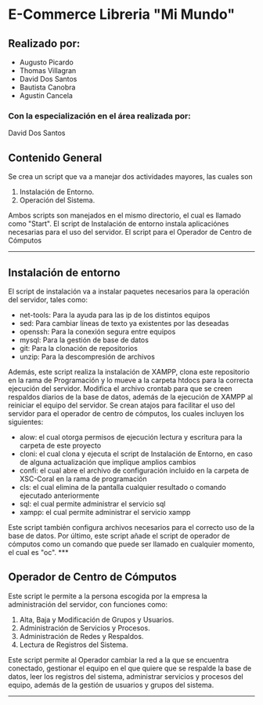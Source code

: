 # E-Commerce Libreria "Mi Mundo"

  

## Realizado por:

<ul>

<li>Augusto Picardo </li>

<li> Thomas Villagran </li>

<li> David Dos Santos </li>

<li> Bautista Canobra </li>

<li> Agustin Cancela </li>

</ul>

### Con la especialización en el área realizada por:

David Dos Santos

## Contenido General

Se crea un script que va a manejar dos actividades mayores, las cuales son

 1. Instalación de Entorno.
 2. Operación del Sistema.

Ambos scripts son manejados en el mismo directorio, el cual es llamado como "Start".
El script de Instalación de entorno instala aplicaciónes necesarias para el uso del servidor.
El script para el Operador de Centro de Cómputos
***
## Instalación de entorno
El script de instalación va a instalar paquetes necesarios para la operación del servidor, tales como:
<ul>
<li>net-tools: Para la ayuda para las ip de los distintos equipos </li>
<li>sed: Para cambiar líneas de texto ya existentes por las deseadas</li>
<li>openssh: Para la conexión segura entre equipos</li>
<li>mysql: Para la gestión de base de datos</li>
<li>git: Para la clonación de repositorios</li>
<li>unzip: Para la descompresión de archivos</li>
</ul>
Además, este script realiza la instalación de XAMPP, clona este repositorio en la rama de Programación y lo mueve a la carpeta htdocs para la correcta ejecución del servidor.
Modifica el archivo crontab para que se creen respaldos diarios de la base de datos, además de la ejecución de XAMPP al reiniciar el equipo del servidor.
Se crean atajos para facilitar el uso del servidor para el operador de centro de cómputos, los cuales incluyen los siguientes:
<ul>
<li>alow: el cual otorga permisos de ejecución lectura y escritura para la carpeta de este proyecto</li>
<li>cloni: el cual clona y ejecuta el script de Instalación de Entorno, en caso de alguna actualización que implique amplios cambios</li>
<li>confi: el cual abre el archivo de configuración incluido en la carpeta de XSC-Coral en la rama de programación</li>
<li>cls: el cual elimina de la pantalla cualquier resultado o comando ejecutado anteriormente</li>
<li>sql: el cual permite administrar el servicio sql</li>
<li>xampp: el cual permite administrar el servicio xampp</li>
</ul>
Este script también configura archivos necesarios para el correcto uso de la base de datos.
Por último, este script añade el script de operador de cómputos como un comando que puede ser llamado en cualquier momento, el cual es "oc".
***

## Operador de Centro de Cómputos
Este script le permite a la persona escogida por la empresa la administración del servidor, con funciones como:

 1. Alta, Baja y Modificación de Grupos y Usuarios.
 2. Administración de Servicios y Procesos.
 3. Administración de Redes y Respaldos.
 4. Lectura de Registros del Sistema.

Este script permite al Operador cambiar la red a la que se encuentra conectado, gestionar el equipo en el que quiere que se respalde la base de datos, leer los registros del sistema, administrar servicios y procesos del equipo, además de la gestión de usuarios y grupos del sistema.
***
